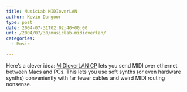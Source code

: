 ```yaml
---
title: MusicLab MIDIoverLAN
author: Kevin Dangoor
type: post
date: 2004-07-31T02:02:40+00:00
url: /2004/07/30/musiclab-midioverlan/
categories:
  - Music

---
```

Here&#8217;s a clever idea: [MIDIoverLAN CP][1] lets you send MIDI over ethernet between Macs and PCs. This lets you use soft synths (or even hardware synths) conveniently with far fewer cables and weird MIDI routing nonsense.

 [1]: http://www.musiclab.com/products/rpl_info.htm "MusicLab | Products | MIDIoverLAN CP"